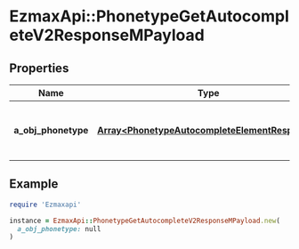 # EzmaxApi::PhonetypeGetAutocompleteV2ResponseMPayload

## Properties

| Name | Type | Description | Notes |
| ---- | ---- | ----------- | ----- |
| **a_obj_phonetype** | [**Array&lt;PhonetypeAutocompleteElementResponse&gt;**](PhonetypeAutocompleteElementResponse.md) | An array of Phonetype autocomplete element response. | [optional] |

## Example

```ruby
require 'Ezmaxapi'

instance = EzmaxApi::PhonetypeGetAutocompleteV2ResponseMPayload.new(
  a_obj_phonetype: null
)
```

